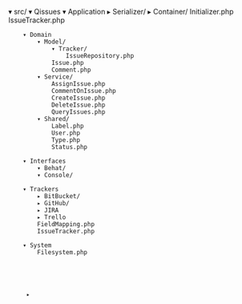 ▾ src/
    ▾ Qissues
        ▾ Application
            ▸ Serializer/
            ▸ Container/
            Initializer.php
            IssueTracker.php
            
        ▾ Domain
            ▾ Model/
                ▾ Tracker/
                    IssueRepository.php
                Issue.php
                Comment.php
            ▾ Service/
                AssignIssue.php
                CommentOnIssue.php
                CreateIssue.php
                DeleteIssue.php
                QueryIssues.php
            ▾ Shared/
                Label.php
                User.php
                Type.php
                Status.php

        ▾ Interfaces
            ▾ Behat/
            ▾ Console/

        ▾ Trackers
            ▸ BitBucket/
            ▸ GitHub/
            ▸ JIRA
            ▸ Trello
            FieldMapping.php
            IssueTracker.php

        ▾ System
            Filesystem.php
            




         ▸
